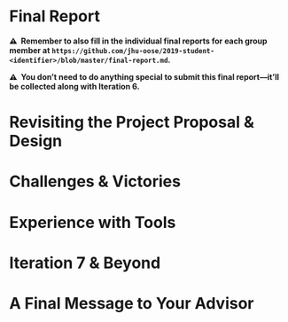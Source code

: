 # Final Report

**⚠️  Remember to also fill in the individual final reports for each group member at `https://github.com/jhu-oose/2019-student-<identifier>/blob/master/final-report.md`.**

**⚠️  You don’t need to do anything special to submit this final report—it’ll be collected along with Iteration 6.**

# Revisiting the Project Proposal & Design

<!--
How did the Project Proposal & Design documents help you develop your project?

What changed in your project since you wrote the initial version of those documents?
-->

# Challenges & Victories

<!--
In software engineering things rarely go as planned: tools don’t work as we expect, deadlines aren’t met, debugging sessions run longer than we hoped for, and so forth.

What were some of the biggest challenges you found when developing your project? How did you overcome them?
-->

# Experience with Tools

<!--
Which tools did you learn to like? Why?

Which tools did you learn to dislike? Why? And what other tools would you have replaced them with if you were to start all over again?
-->

# Iteration 7 & Beyond

<!--
Where would you take your project from here? What features would you add to make your application even more awesome? How would you prioritize that work?

Update the project board with tasks for a hypothetical Iteration 7.
-->

# A Final Message to Your Advisor

<!--
What did you like in working with them?

What do you think they need to improve?

And anything else you’d like to say.
-->
